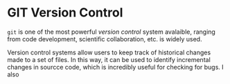 # GIT Version Control
`git` is one of the most powerful *version control* system avalaible,
ranging from code development, scientific collaboration, etc.
is widely used.

Version control systems allow users to keep track of historical 
changes made to a set of files.
In this way, it can be used to identify incremental changes in 
sourcce code, which is incredibly useful for checking for bugs.
I also
